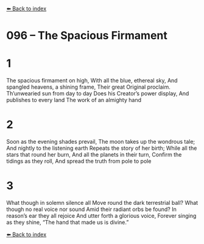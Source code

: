 [⬅️ Back to index](../README.md)

# 096 – The Spacious Firmament


# 1
The spacious firmament on high,
With all the blue, ethereal sky,
And spangled heavens, a shining frame,
Their great Original proclaim.
Th’unwearied sun from day to day
Does his Creator’s power display,
And publishes to every land
The work of an almighty hand

# 2
Soon as the evening shades prevail,
The moon takes up the wondrous tale;
And nightly to the listening earth
Repeats the story of her birth;
While all the stars that round her burn,
And all the planets in their turn,
Confirm the tidings as they roll,
And spread the truth from pole to pole

# 3
What though in solemn silence all
Move round the dark terrestrial ball?
What though no real voice nor sound
Amid their radiant orbs be found?
In reason’s ear they all rejoice
And utter forth a glorious voice,
Forever singing as they shine,
“The hand that made us is divine.”

[⬅️ Back to index](../README.md)
